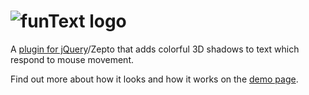 ![funText logo](http://briznad.github.io/funText/assets/images/logo.png)
=======

A [plugin for jQuery](http://plugins.jquery.com/funtext/)/Zepto that adds colorful 3D shadows to text which respond to mouse movement.

Find out more about how it looks and how it works on the [demo page](http://briznad.github.io/funText/).
